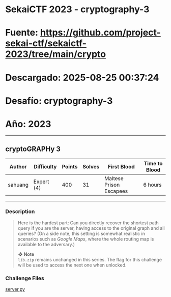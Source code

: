 # SekaiCTF 2023 - cryptography-3
# Fuente: https://github.com/project-sekai-ctf/sekaictf-2023/tree/main/crypto
# Descargado: 2025-08-25 00:37:24
# Desafío: cryptography-3
# Año: 2023

---

## cryptoGRAPHy 3

| Author  | Difficulty | Points | Solves | First Blood             | Time to Blood |
| ------- | ---------- | ------ | ------ | ----------------------- | ------------- |
| sahuang | Expert (4) | 400    | 31     | Maltese Prison Escapees | 6 hours       |

---

### Description

> Here is the hardest part: Can you directly recover the shortest path query if you are the server, having access to the original graph and all queries? (On a side note, this setting is somewhat realistic in scenarios such as *Google Maps*, where the whole routing map is available to the adversary.)
>
> **❖ Note**  
> `lib.zip` remains unchanged in this series. The flag for this challenge will be used to access the next one when unlocked.

### Challenge Files

[server.py](dist/server.py)
